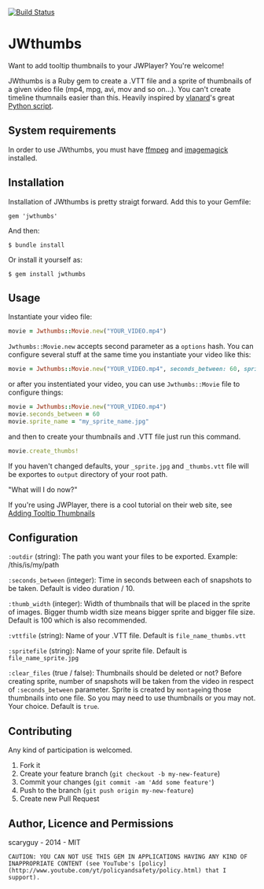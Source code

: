 [![Build Status](https://travis-ci.org/scaryguy/jwthumbs.png?branch=master)](https://travis-ci.org/scaryguy/jwthumbs)

# JWthumbs

Want to add tooltip thumbnails to your JWPlayer? You're welcome!

JWthumbs is a Ruby gem to create a .VTT file and a sprite of thumbnails of a given video file (mp4, mpg, avi, mov and so on...). You can't create timeline thumnails easier than this. Heavily inspired by [vlanard](https://github.com/vlanard)'s great [Python script](https://github.com/vlanard/videoscripts).

## System requirements

In order to use JWthumbs, you must have [ffmpeg](http://www.ffmpeg.org/download.html) and [imagemagick](http://www.imagemagick.org/script/binary-releases.php) installed. 


## Installation

Installation of JWthumbs is pretty straigt forward. Add this to your Gemfile:

    gem 'jwthumbs'

And then:

    $ bundle install

Or install it yourself as:

    $ gem install jwthumbs

## Usage

Instantiate your video file:

```ruby
movie = Jwthumbs::Movie.new("YOUR_VIDEO.mp4")
```

`Jwthumbs::Movie.new` accepts second parameter as a `options` hash. You can configure several stuff at the same time you instantiate your video like this:

```ruby
movie = Jwthumbs::Movie.new("YOUR_VIDEO.mp4", seconds_between: 60, sprite_name: "my_sprite_name.jpg")
```

or after you instentiated your video, you can use `Jwthumbs::Movie` file to configure things:

```ruby
movie = Jwthumbs::Movie.new("YOUR_VIDEO.mp4")
movie.seconds_between = 60
movie.sprite_name = "my_sprite_name.jpg"
```


and then to create your thumbnails and .VTT file just run this command.

```ruby
movie.create_thumbs!
```


If you haven't changed defaults, your `_sprite.jpg` and `_thumbs.vtt` file will be exportes to `output` directory of your root path.

"What will I do now?"

If you're using JWPlayer, there is a cool tutorial on their web site, see [Adding Tooltip Thumbnails](http://www.longtailvideo.com/support/jw-player/31778/adding-tooltip-thumbnails/)


## Configuration

`:outdir` (string): The path you want your files to be exported. Example: /this/is/my/path 

`:seconds_between` (integer): Time in seconds between each of snapshots to be taken. Default is video duration / 10. 

`:thumb_width` (integer): Width of thumbnails that will be placed in the sprite of images. Bigger thumb width size means bigger sprite and bigger file size. Default is 100 which is also recommended.

`:vttfile` (string): Name of your .VTT file. Default is `file_name_thumbs.vtt`

`:spritefile` (string): Name of your sprite file. Default is `file_name_sprite.jpg`

`:clear_files` (true / false): Thumbnails should be deleted or not? Before creating sprite, number of snapshots will be taken from the video in respect of `:seconds_between` parameter. Sprite is created by `montage`ing those thumbnails into one file. So you may need to use thumbnails or you may not. Your choice. Default is `true`.


## Contributing

Any kind of participation is welcomed.

1. Fork it
2. Create your feature branch (`git checkout -b my-new-feature`)
3. Commit your changes (`git commit -am 'Add some feature'`)
4. Push to the branch (`git push origin my-new-feature`)
5. Create new Pull Request


## Author, Licence and Permissions

scaryguy - 2014 - MIT

	CAUTION: YOU CAN NOT USE THIS GEM IN APPLICATIONS HAVING ANY KIND OF INAPPROPRIATE CONTENT (see YouTube's [policy](http://www.youtube.com/yt/policyandsafety/policy.html) that I support).

